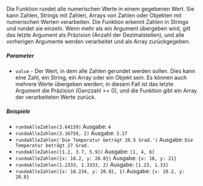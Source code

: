 Die Funktion rundet alle numerischen Werte in einem gegebenen Wert. 
Sie kann Zahlen, Strings mit Zahlen, Arrays von Zahlen oder Objekten mit numerischen Werten verarbeiten. 
Die Funktion erkennt Zahlen in Strings und rundet sie einzeln. Wenn mehr als ein Argument übergeben wird, gilt das letzte Argument als Präzision (Anzahl der Dezimalstellen), und alle vorherigen Argumente werden verarbeitet und als Array zurückgegeben.

##### Parameter
* `value` - Der Wert, in dem alle Zahlen gerundet werden sollen. Dies kann eine Zahl, ein String, ein Array oder ein Objekt sein. Es können auch mehrere Werte übergeben werden; in diesem Fall ist das letzte Argument die Präzision (Ganzzahl >= 0), und die Funktion gibt ein Array der verarbeiteten Werte zurück.

##### Beispiele
* `rundeAlleZahlen(3.64159)` Ausgabe: `4`
* `rundeAlleZahlen(3.16759, 2)` Ausgabe: `3.17`
* `rundeAlleZahlen('Die Temperatur beträgt 26.5 Grad.')` Ausgabe: `Die Temperatur beträgt 27 Grad.`
* `rundeAlleZahlen([1.2, 3.7, 5.9])` Ausgabe: `[1, 4, 6]`
* `rundeAlleZahlen({x: 10.2, y: 20.8})` Ausgabe: `{x: 10, y: 21}` 
* `rundeAlleZahlen(1.2333, 1.3333, 2)` Ausgabe: `[1.23, 1.33]`
* `rundeAlleZahlen({x: 10.234, y: 20.8}, 1)` Ausgabe: `{x: 10.2, y: 20.8}`
